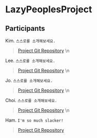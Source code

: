 # LazyPeoplesProject

## Participants

Kim. `스스로를 소개해보세요.`
> [Project Git Repository](https://github.com/kyr9389/mapleItemAnalyzer)
\n

Lee.  `스스로를 소개해보세요.`
> [Project Git Repository](https://github.com/creaton60)
\n

Jo.  `스스로를 소개해보세요.`
> [Project Git Repository](https://github.com/)
\n

Choi.  `스스로를 소개해보세요.`
> [Project Git Repository](https://github.com/joi0104)
\n

Ham.  `I'm so much slacker!`
> [Project Git Repository](https://github.com/net9keep)

